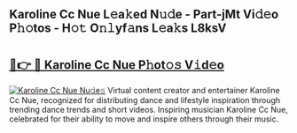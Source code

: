 ## Karoline Cc Nue L𝚎a𝚔ed N𝚞𝚍e - Part-jMt Vi𝚍𝚎o P𝚑𝚘tos - H𝚘𝚝 O𝚗𝚕yf𝚊ns L𝚎a𝚔s L8ksV

# <h2><a href="http://kf9wvto.oniu.top/?m=Karoline+Cc+Nue">🔗👉 🔴 Karoline Cc Nue P𝚑ot𝚘𝚜 V𝚒d𝚎o</a></h2>

[![Karoline Cc Nue Nu𝚍e𝚜](https://i.imgur.com/0qMVB7G.gif)](http://kf9wvto.oniu.top/?m=Karoline+Cc+Nue)
Virtual content creator and entertainer Karoline Cc Nue, recognized for distributing dance and lifestyle inspiration through trending dance trends and short videos. Inspiring musician Karoline Cc Nue, celebrated for their ability to move and inspire others through their music.  
